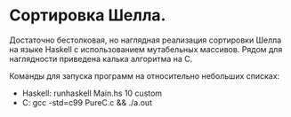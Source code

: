 # Сортировка Шелла.
Достаточно бестолковая, но наглядная реализация сортировки Шелла на языке Haskell с использованием мутабельных массивов. Рядом для наглядности приведена калька алгоритма на C.

Команды для запуска программ на относительно небольших списках:
* Haskell: runhaskell Main.hs 10 custom
* C: gcc -std=c99 PureC.c && ./a.out